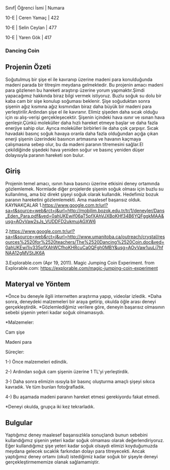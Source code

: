 Sınıf| Öğrenci İsmi | Numara

10-E | Ceren Yamaç | 422

10-E | Selin Ceylan | 477

10-E | Yaren Gök     | 417

### Dancing Coin 


## Projenin Özeti

Soğutulmuş bir şişe el ile kavranıp üzerine madeni para konulduğunda madeni parada bir titreşim meydana gelmektedir. Bu projenin amacı madeni para gözlenen bu hareketi araştırıp üzerine yorum yapmaktır.Şimdi yapacağımız hakkında biraz bilgi vermek istiyoruz. Buzlu soğuk su dolu bir kaba cam bir sişe konulup soğuması beklenir. Şişe soğuduktan sonra şişenin ağız kısmına ağız kısmından biraz daha büyük bir madeni para yerleştirilir.Ardından şişe el ile kavranır. Elimiz şişeden daha sıcak olduğu için ısı alış-verişi gerçekleşecektir. Şişenin içindeki hava ısınır ve ısınan hava genleşir.Çünkü moleküller daha hızlı hareket etmeye başlar ve daha fazla enerjiye sahip olur. Ayrıca moleküller birbirleri ile daha çok çarpışır. Sıcak havadaki basınç soğuk havaya oranla daha fazla olduğundan açığa çıkan enerji şişenin üzerindeki basıncın artmasına ve havanın kaçmaya çalışmasına sebep olur, bu da madeni paranın titremesini sağlar.El çekildiğinde şişedeki hava yeniden soğur ve basınç yeniden düşer dolayısıyla paranın hareketi son bulur.

## Giriş 
Projenin temel amacı, ısının hava basıncı üzerine etkisini deney ortamında gözlemlemek. Normlade diğer projelerde şişenin soğuk olması için buzlu su kullanılmış, ama biz direkt şişeyi soğuk olarak kullandık. Hedefimiz bozuk paranın hareketini gözlemlemekti. Ama maalesef başarısız olduk.
KAYNAKÇALAR 
1.https://www.google.com.tr/url?sa=t&source=web&rct=j&url=http://mobilim.bozok.edu.tr/tr/1/deneyler/Dans_Eden_Para.pdf&ved=0ahUKEwif06aT5pfXAhVJXBoKHf34B6YQFggkMAA&usg=AOvVaw2sJs_VUDDFD2ukmujAGXW6

2.https://www.google.com.tr/url?sa=t&source=web&rct=j&url=http://www.umanitoba.ca/outreach/crystal/resources%2520for%2520teachers/The%2520Dancing%2520Coin.doc&ved=0ahUKEwi1jv335pfXAhWCfhoKHRcuCa0QFgh0MBY&usg=AOvVaw1uuLi7hfNAA12gMVStJK6A

3.Explorable.com (Apr 19, 2011). Magic Jumping Coin Experiment. from Explorable.com: https://explorable.com/magic-jumping-coin-experiment

## Materyal ve Yöntem 
*Önce bu deneyle ilgili internetten araştırma yapıp, videolar izledik.
*Daha sonra, deneydeki malzemeleri bir araya getirip, okulda öğle arası deneyi gerçekleştirdik.
 *Gözlemlediğimiz verilere göre, deneyin başarısız olmasının sebebi şişenin yeteri kadar soğuk olmamasıydı.
 
*Malzemeler:

Cam şişe

Madeni para

Süreçler:

1-) Önce malzemeleri edindik.

2-) Ardından soğuk cam şişenin üzerine 1 TL'yi yerleştirdik.

3-) Daha sonra elimizin ısısıyla bir basınç oluşturma amaçlı şişeyi sıkıca kavradık. Ve tüm bunları fotoğrafladık.

4-) Bu aşamada madeni paranın hareket etmesi gerekiyordu fakat etmedi.

*Deneyi okulda, grupça iki kez tekrarladık.


## Bulgular
Yaptığımız deney maalesef başarısızlıkla sonuçlandı bunun sebebini kullandığımız şişenin yeteri kadar soğuk olmaması olarak değerlendiriyoruz. Eğer kullandığımız şişe yeteri kadar soğuk olsaydı elimizi koyduğumuzda meydana gelecek sıcaklık farkından dolayı para titreyecekti. Ancak yaptığımız deney ortamı (okul) istediğimiz kadar soğuk bir şişeyle deneyi gerçekleştirmememize olanak sağlamamiştir.

